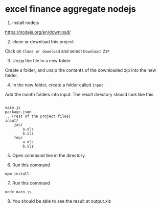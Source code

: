 # excel finance aggregate nodejs

1. install nodejs

https://nodejs.org/en/download/

2. clone or download this project

Click on `Clone or download` and select `Download ZIP`

3. Unzip the file to a new folder

Create a folder, and unzip the contents of the downloaded zip into the new folder.

4. In the new folder, create a folder called `input`.

Add the month folders into input.
The result directory should look like this:

```

main.js
package.json
.. (rest of the project files)
input/
    jan/
        a.xls
        b.xls
    feb/
        a.xls
        b.xls
```

5. Open command line in the directory.

6. Run this command

`npm install`

7. Run this command

`node main.js`

8. You should be able to see the result at output.xls

